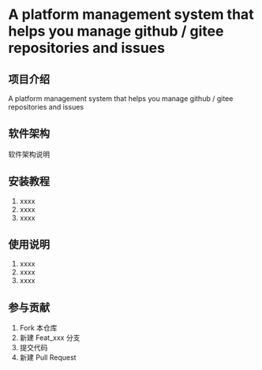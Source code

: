 # A platform management system that helps you manage github / gitee repositories and issues

## 项目介绍

A platform management system that helps you manage github / gitee repositories and issues

## 软件架构

软件架构说明

## 安装教程

1.  xxxx
2.  xxxx
3.  xxxx

## 使用说明

1.  xxxx
2.  xxxx
3.  xxxx

## 参与贡献

1.  Fork 本仓库
2.  新建 Feat_xxx 分支
3.  提交代码
4.  新建 Pull Request